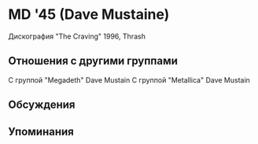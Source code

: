# MD '45 (Dave Mustaine)

Дискография
"The Craving" 1996, Thrash

## Отношения с другими группами

C группой "Megadeth" Dave Mustain
C группой "Metallica" Dave Mustain

## Обсуждения


## Упоминания

